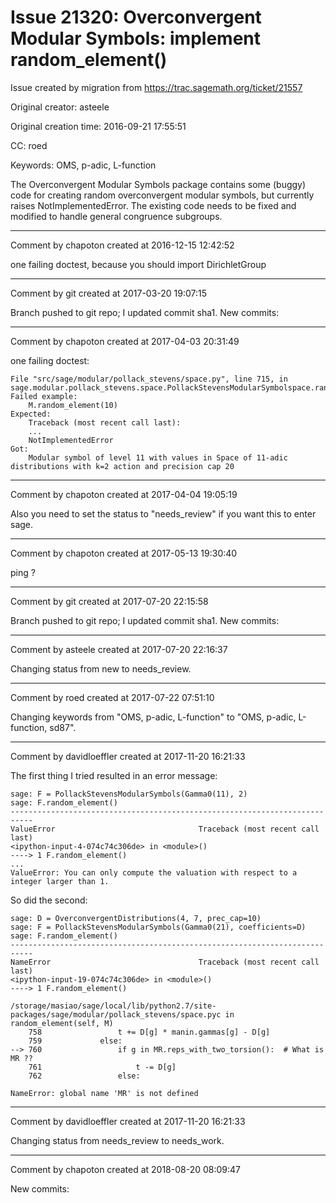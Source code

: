 # Issue 21320: Overconvergent Modular Symbols: implement random_element()

Issue created by migration from https://trac.sagemath.org/ticket/21557

Original creator: asteele

Original creation time: 2016-09-21 17:55:51

CC:  roed

Keywords: OMS, p-adic, L-function

The Overconvergent Modular Symbols package contains some (buggy) code for creating random overconvergent modular symbols, but currently raises NotImplementedError. The existing code needs to be fixed and modified to handle general congruence subgroups.


---

Comment by chapoton created at 2016-12-15 12:42:52

one failing doctest, because you should import DirichletGroup


---

Comment by git created at 2017-03-20 19:07:15

Branch pushed to git repo; I updated commit sha1. New commits:


---

Comment by chapoton created at 2017-04-03 20:31:49

one failing doctest:

```
File "src/sage/modular/pollack_stevens/space.py", line 715, in sage.modular.pollack_stevens.space.PollackStevensModularSymbolspace.random_element
Failed example:
    M.random_element(10)
Expected:
    Traceback (most recent call last):
    ...
    NotImplementedError
Got:
    Modular symbol of level 11 with values in Space of 11-adic distributions with k=2 action and precision cap 20
```



---

Comment by chapoton created at 2017-04-04 19:05:19

Also you need to set the status to "needs_review" if you want this to enter sage.


---

Comment by chapoton created at 2017-05-13 19:30:40

ping ?


---

Comment by git created at 2017-07-20 22:15:58

Branch pushed to git repo; I updated commit sha1. New commits:


---

Comment by asteele created at 2017-07-20 22:16:37

Changing status from new to needs_review.


---

Comment by roed created at 2017-07-22 07:51:10

Changing keywords from "OMS, p-adic, L-function" to "OMS, p-adic, L-function, sd87".


---

Comment by davidloeffler created at 2017-11-20 16:21:33

The first thing I tried resulted in an error message:

```
sage: F = PollackStevensModularSymbols(Gamma0(11), 2)
sage: F.random_element()
---------------------------------------------------------------------------
ValueError                                Traceback (most recent call last)
<ipython-input-4-074c74c306de> in <module>()
----> 1 F.random_element()
...
ValueError: You can only compute the valuation with respect to a integer larger than 1.
```

So did the second:

```
sage: D = OverconvergentDistributions(4, 7, prec_cap=10)
sage: F = PollackStevensModularSymbols(Gamma0(21), coefficients=D)
sage: F.random_element()
---------------------------------------------------------------------------
NameError                                 Traceback (most recent call last)
<ipython-input-19-074c74c306de> in <module>()
----> 1 F.random_element()

/storage/masiao/sage/local/lib/python2.7/site-packages/sage/modular/pollack_stevens/space.pyc in random_element(self, M)
    758                 t += D[g] * manin.gammas[g] - D[g]
    759             else:
--> 760                 if g in MR.reps_with_two_torsion():  # What is MR ??
    761                     t -= D[g]
    762                 else:

NameError: global name 'MR' is not defined
```



---

Comment by davidloeffler created at 2017-11-20 16:21:33

Changing status from needs_review to needs_work.


---

Comment by chapoton created at 2018-08-20 08:09:47

New commits:
